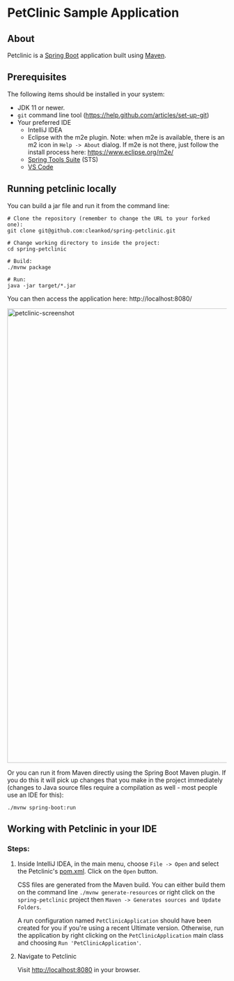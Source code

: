 # PetClinic Sample Application
## About
Petclinic is a [Spring Boot](https://spring.io/guides/gs/spring-boot) application built using [Maven](https://spring.io/guides/gs/maven/).

## Prerequisites
The following items should be installed in your system:
* JDK 11 or newer.
* `git` command line tool (https://help.github.com/articles/set-up-git)
* Your preferred IDE
    * IntelliJ IDEA
    * Eclipse with the m2e plugin. Note: when m2e is available, there is an m2 icon in `Help -> About` dialog. If m2e is
      not there, just follow the install process here: https://www.eclipse.org/m2e/
    * [Spring Tools Suite](https://spring.io/tools) (STS)
    * [VS Code](https://code.visualstudio.com)

## Running petclinic locally
You can build a jar file and run it from the command line:

```shell
# Clone the repository (remember to change the URL to your forked one):
git clone git@github.com:cleankod/spring-petclinic.git

# Change working directory to inside the project:
cd spring-petclinic

# Build:
./mvnw package

# Run:
java -jar target/*.jar
```

You can then access the application here: http://localhost:8080/

<img width="1042" alt="petclinic-screenshot" src="https://cloud.githubusercontent.com/assets/838318/19727082/2aee6d6c-9b8e-11e6-81fe-e889a5ddfded.png">

Or you can run it from Maven directly using the Spring Boot Maven plugin. If you do this it will pick up changes that you make in the project immediately
(changes to Java source files require a compilation as well - most people use an IDE for this):

```
./mvnw spring-boot:run
```

## Working with Petclinic in your IDE
### Steps:

1) Inside IntelliJ IDEA, in the main menu, choose `File -> Open` and select the Petclinic's [pom.xml](pom.xml). Click on the `Open` button.

    CSS files are generated from the Maven build. You can either build them on the command line `./mvnw generate-resources` or right click on the
    `spring-petclinic` project then `Maven -> Generates sources and Update Folders`.

    A run configuration named `PetClinicApplication` should have been created for you if you're using a recent Ultimate version. Otherwise, run the application
    by right clicking on the `PetClinicApplication` main class and choosing `Run 'PetClinicApplication'`.

2) Navigate to Petclinic

    Visit [http://localhost:8080](http://localhost:8080) in your browser.
